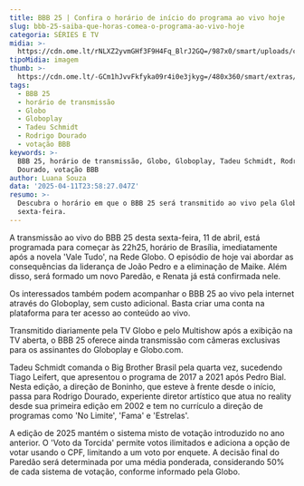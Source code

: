 ```yaml
---
title: BBB 25 | Confira o horário de início do programa ao vivo hoje
slug: bbb-25-saiba-que-horas-comea-o-programa-ao-vivo-hoje
categoria: SÉRIES E TV
midia: >-
  https://cdn.ome.lt/rNLXZ2yvmGHf3F9H4Fq_BlrJ2GQ=/987x0/smart/uploads/conteudo/fotos/bbb25-tadeu-schmidt-horario.jpg
tipoMidia: imagem
thumb: >-
  https://cdn.ome.lt/-GCm1hJvvFkfyka09r4i0e3jkyg=/480x360/smart/extras/conteudos/bbb25-tadeu-schmidt-horario-peq.jpg
tags:
  - BBB 25
  - horário de transmissão
  - Globo
  - Globoplay
  - Tadeu Schmidt
  - Rodrigo Dourado
  - votação BBB
keywords: >-
  BBB 25, horário de transmissão, Globo, Globoplay, Tadeu Schmidt, Rodrigo
  Dourado, votação BBB
author: Luana Souza
data: '2025-04-11T23:58:27.047Z'
resumo: >-
  Descubra o horário em que o BBB 25 será transmitido ao vivo pela Globo nesta
  sexta-feira.
---
```


A transmissão ao vivo do BBB 25 desta sexta-feira, 11 de abril, está programada para começar às 22h25, horário de Brasília, imediatamente após a novela 'Vale Tudo', na Rede Globo. O episódio de hoje vai abordar as consequências da liderança de João Pedro e a eliminação de Maike. Além disso, será formado um novo Paredão, e Renata já está confirmada nele.

Os interessados também podem acompanhar o BBB 25 ao vivo pela internet através do Globoplay, sem custo adicional. Basta criar uma conta na plataforma para ter acesso ao conteúdo ao vivo.

Transmitido diariamente pela TV Globo e pelo Multishow após a exibição na TV aberta, o BBB 25 oferece ainda transmissão com câmeras exclusivas para os assinantes do Globoplay e Globo.com.

Tadeu Schmidt comanda o Big Brother Brasil pela quarta vez, sucedendo Tiago Leifert, que apresentou o programa de 2017 a 2021 após Pedro Bial. Nesta edição, a direção de Boninho, que esteve à frente desde o início, passa para Rodrigo Dourado, experiente diretor artístico que atua no reality desde sua primeira edição em 2002 e tem no currículo a direção de programas como 'No Limite', 'Fama' e 'Estrelas'.

A edição de 2025 mantém o sistema misto de votação introduzido no ano anterior. O 'Voto da Torcida' permite votos ilimitados e adiciona a opção de votar usando o CPF, limitando a um voto por enquete. A decisão final do Paredão será determinada por uma média ponderada, considerando 50% de cada sistema de votação, conforme informado pela Globo.
